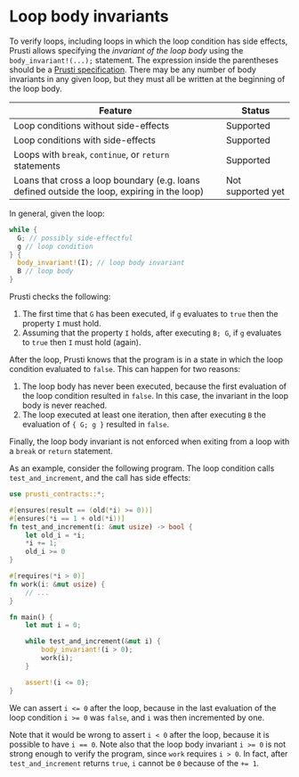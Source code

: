 # Loop body invariants

To verify loops, including loops in which the loop condition has side effects, Prusti allows specifying the *invariant of the loop body* using the `body_invariant!(...);` statement. The expression inside the parentheses should be a [Prusti specification](../syntax.md). There may be any number of body invariants in any given loop, but they must all be written at the beginning of the loop body.

| Feature | Status |
| --- | --- |
| Loop conditions without side-effects | Supported |
| Loop conditions with side-effects | Supported |
| Loops with `break`, `continue`, or `return` statements | Supported |
| Loans that cross a loop boundary (e.g. loans defined outside the loop, expiring in the loop) | Not supported yet |

In general, given the loop:

```rust
while {
  G; // possibly side-effectful
  g // loop condition
} {
  body_invariant!(I); // loop body invariant
  B // loop body
}
```

Prusti checks the following:

1. The first time that `G` has been executed, if `g` evaluates to `true` then the property `I` must hold.
2. Assuming that the property `I` holds, after executing `B; G`, if `g` evaluates to `true` then `I` must hold (again).

After the loop, Prusti knows that the program is in a state in which the loop condition evaluated to `false`. This can happen for two reasons:

1. The loop body has never been executed, because the first evaluation of the loop condition resulted in `false`. In this case, the invariant in the loop body is never reached.
2. The loop executed at least one iteration, then after executing `B` the evaluation of `{ G; g }` resulted in `false`.

Finally, the loop body invariant is not enforced when exiting from a loop with a `break` or `return` statement.

As an example, consider the following program. The loop condition calls `test_and_increment`, and the call has side effects:

```rust
use prusti_contracts::*;

#[ensures(result == (old(*i) >= 0))]
#[ensures(*i == 1 + old(*i))]
fn test_and_increment(i: &mut usize) -> bool {
    let old_i = *i;
    *i += 1;
    old_i >= 0
}

#[requires(*i > 0)]
fn work(i: &mut usize) {
    // ...
}

fn main() {
    let mut i = 0;

    while test_and_increment(&mut i) {
        body_invariant!(i > 0);
        work(i);
    }

    assert!(i <= 0);
}
```

We can assert `i <= 0` after the loop, because in the last evaluation of the loop condition `i >= 0` was `false`, and `i` was then incremented by one.

Note that it would be wrong to assert `i < 0` after the loop, because it is possible to have `i == 0`. Note also that the loop body invariant `i >= 0` is not strong enough to verify the program, since `work` requires `i > 0`. In fact, after `test_and_increment` returns `true`, `i` cannot be `0` because of the `+= 1`.
